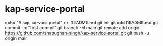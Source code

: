 # kap-service-portal
echo "# kap-service-portal" >> README.md
git init
git add README.md
git commit -m "first commit"
git branch -M main
git remote add origin https://github.com/shatrughan-singh/kap-service-portal.git
git push -u origin main
